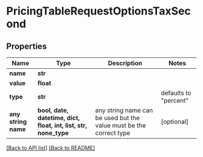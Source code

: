 # PricingTableRequestOptionsTaxSecond


## Properties
Name | Type | Description | Notes
------------ | ------------- | ------------- | -------------
**name** | **str** |  | 
**value** | **float** |  | 
**type** | **str** |  | defaults to "percent"
**any string name** | **bool, date, datetime, dict, float, int, list, str, none_type** | any string name can be used but the value must be the correct type | [optional]

[[Back to API list]](../README.md#documentation-for-api-endpoints) [[Back to README]](../README.md)


